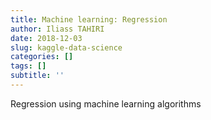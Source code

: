 ```yaml
---
title: Machine learning: Regression
author: Iliass TAHIRI
date: 2018-12-03
slug: kaggle-data-science
categories: []
tags: []
subtitle: ''
---
```


Regression using machine learning algorithms

<!--more-->
